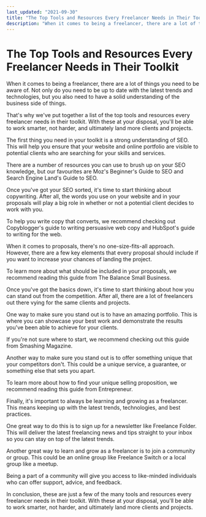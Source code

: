```yaml
---
last_updated: "2021-09-30"
title: "The Top Tools and Resources Every Freelancer Needs in Their Toolkit 🎯"
description: "When it comes to being a freelancer, there are a lot of things you need to be aware of. Not only do you need to be up to date with the latest trends and technologies, but you also need to have a solid understanding of the business side of things."
---
```


# The Top Tools and Resources Every Freelancer Needs in Their Toolkit

When it comes to being a freelancer, there are a lot of things you need to be aware of. Not only do you need to be up to date with the latest trends and technologies, but you also need to have a solid understanding of the business side of things.

That's why we've put together a list of the top tools and resources every freelancer needs in their toolkit. With these at your disposal, you'll be able to work smarter, not harder, and ultimately land more clients and projects.

The first thing you need in your toolkit is a strong understanding of SEO. This will help you ensure that your website and online portfolio are visible to potential clients who are searching for your skills and services.

There are a number of resources you can use to brush up on your SEO knowledge, but our favourites are Moz's Beginner's Guide to SEO and Search Engine Land's Guide to SEO.

Once you've got your SEO sorted, it's time to start thinking about copywriting. After all, the words you use on your website and in your proposals will play a big role in whether or not a potential client decides to work with you.

To help you write copy that converts, we recommend checking out Copyblogger's guide to writing persuasive web copy and HubSpot's guide to writing for the web.

When it comes to proposals, there's no one-size-fits-all approach. However, there are a few key elements that every proposal should include if you want to increase your chances of landing the project.

To learn more about what should be included in your proposals, we recommend reading this guide from The Balance Small Business.

Once you've got the basics down, it's time to start thinking about how you can stand out from the competition. After all, there are a lot of freelancers out there vying for the same clients and projects.

One way to make sure you stand out is to have an amazing portfolio. This is where you can showcase your best work and demonstrate the results you've been able to achieve for your clients.

If you're not sure where to start, we recommend checking out this guide from Smashing Magazine.

Another way to make sure you stand out is to offer something unique that your competitors don't. This could be a unique service, a guarantee, or something else that sets you apart.

To learn more about how to find your unique selling proposition, we recommend reading this guide from Entrepreneur.

Finally, it's important to always be learning and growing as a freelancer. This means keeping up with the latest trends, technologies, and best practices.

One great way to do this is to sign up for a newsletter like Freelance Folder. This will deliver the latest freelancing news and tips straight to your inbox so you can stay on top of the latest trends.

Another great way to learn and grow as a freelancer is to join a community or group. This could be an online group like Freelance Switch or a local group like a meetup.

Being a part of a community will give you access to like-minded individuals who can offer support, advice, and feedback.

In conclusion, these are just a few of the many tools and resources every freelancer needs in their toolkit. With these at your disposal, you'll be able to work smarter, not harder, and ultimately land more clients and projects.
